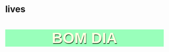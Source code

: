 # lives

<pre
style="
font-size: 3rem;
background-color: #99ffbb;
color: lightyellow;
text-transform: uppercase;
text-align: center;
font-weight: bold;
font-family: Finger Paint, sans-serif;
text-shadow: 1px 2px 1px rgb(0, 33 , 0, 90%);
"
>
bom Dia
</pre>